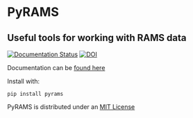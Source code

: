 # PyRAMS 
## Useful tools for working with RAMS data

[![Documentation Status](https://readthedocs.org/projects/ramslibs/badge/?version=latest)](https://ramslibs.readthedocs.io/en/latest/?badge=latest)
[![DOI](https://zenodo.org/badge/176599749.svg)](https://zenodo.org/badge/latestdoi/176599749)



Documentation can be [found here](https://ramslibs.readthedocs.io/en/stable)

Install with:
```
pip install pyrams
``` 
PyRAMS is distributed under an [MIT License](LICENSE)
